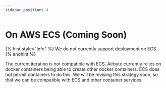 ```yaml
---
sidebar_position: 4
---
```


# On AWS ECS (Coming Soon)

{% hint style="info" %}
We do not currently support deployment on ECS.
{% endhint %}

The current iteration is not compatible with ECS. Airbyte currently relies on docker containers being able to create other docker containers. ECS does not permit containers to do this. We will be revising this strategy soon, so that we can be compatible with ECS and other container services.

